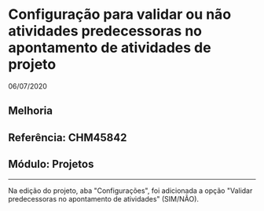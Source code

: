 # Configuração para validar ou não atividades predecessoras no apontamento de atividades de projeto
06/07/2020
## Melhoria
## Referência: CHM45842
## Módulo: Projetos
***

Na edição do projeto, aba "Configurações", foi adicionada a opção "Validar predecessoras no apontamento de atividades" (SIM/NÃO).